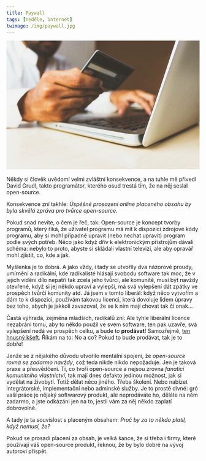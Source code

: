 ```yaml
---
title: Paywall
tags: [neděle, internet]
twimage: /img/paywall.jpg
---
```


![cover](/img/paywall.jpg)

Někdy si člověk uvědomí velmi zvláštní konsekvence, a na tuhle mě přivedl David Grudl, takto programátor, kterého osud trestá tím, že na něj seslal open-source.

Konsekvence zní takhle: _Úspěšné prosazení online placeného obsahu by byla skvělá zpráva pro tvůrce open-source._

Pokud snad nevíte, o čem je řeč, tak: Open-source je koncept tvorby programů, který říká, že uživatel programu má mít k dispozici zdrojové kódy programu, aby si mohl případně upravit (nebo nechat upravit) program podle svých potřeb. Něco jako když dřív k elektronickým přístrojům dávali schéma: nebylo to proto, abyste si skládali vlastní televizi, ale aby opravář mohl zjistit, co, kde a jak.

Myšlenka je to dobrá. A jako vždy, i tady se utvořily dva názorové proudy, umírnění a radikální, kde radikalisté hlásají svobodu software tak moc, že v jejich vidění dílo nepatří tak zcela jeho tvůrci, ale komunitě, musí být navždy otevřené, když si jej někdo upraví a vylepší, má svá vylepšení dát zpátky ve prospěch tvůrčí komunity atd. Já jsem v tomto liberál: když něco vytvořím a dám to k dispozici, používám takovou licenci, která dovoluje lidem úpravy bez toho, abych je jakkoli zavazoval, že se k nim mají chovat tak či onak...

Častá výhrada, zejména mladších, radikálů zní: Ale tyhle liberální licence nezabrání tomu, aby to někdo použil ve svém software, ten pak uzavře, svá vylepšení nedá ve prospěch celku, a bude to **prodávat**! Samozřejmě, [ten hnusný kšeft](https://den1.cz/2021/03/09/kseft.html). Říkám na to: No a co? Pokud to bude prodávat, tak je to dobře!

Jenže se z nějakého důvodu utvořilo mentální spojení, že _open-source rovná se zadarmo navždy_, což teda nikde nikdo nepožaduje. Jen je taková praxe a přesvědčení. Ti, co tvoří open-source a nejsou zrovna _fanatici komunitního vlastnictví_, tak mají dnes defakto jedinou možnost, jak si vydělat na živobytí. Totiž dělat něco jiného. Třeba školení. Nebo nabízet integrátorské, implementační nebo adminské služby. Je to prostě divné: gró vaší práce je nějaký softwarový produkt, ale neprodáváte ho, děláte na něm zadarmo, a jste odkázáni jen na to, jestli vám za něj někdo zaplatí dobrovolně.

A tady je ta souvislost s placeným obsahem: _Proč by za to někdo platil, když nemusí, že?_ 

Pokud se prosadí placení za obsah, je velká šance, že si třeba i firmy, které používají váš open-source produkt, řeknou, že by bylo dobré na vývoj autorovi přispět.